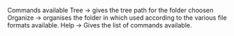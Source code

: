 Commands available
Tree -> gives the tree path for the folder choosen
Organize -> organises the folder in which used according to the various file formats available.
Help -> Gives the list of commands available.